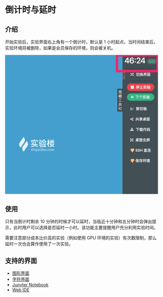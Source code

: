 # 倒计时与延时

## 介绍

开始实验后，实验界面右上角有一个倒计时，默认是 1 小时起点，当时间结束后，实验环境将被删除，如果是会员保存的环境，则会被关机。

![countdown](../images/countdown2.jpg)

## 使用

只有当倒计时剩余 10 分钟的时候才可以延时，当临近十分钟和五分钟时会弹出提示，此时用户可以选择是否延时一小时。该功能主要提醒用户充分利用实验时间。

需要注意部分成本比价高的实验（例如使用 GPU 环境的实验）有次数限制，那么延时一次也会算作使用了一次实验。

## 支持的界面

* [图形界面](../feature/desktop.md)
* [字符界面](../feature/terminal.md)
* [Jupyter Notebook](feature/notebook.md)
* [Web IDE](../feature/webide.md)


